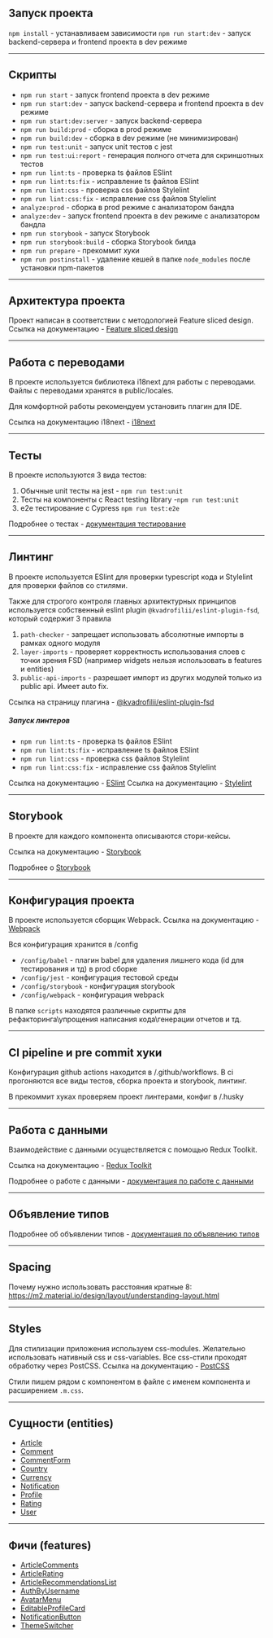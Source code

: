 ## Запуск проекта

`npm install` - устанавливаем зависимости
`npm run start:dev` - запуск backend-сервера и frontend проекта в dev режиме

---

## Скрипты

- `npm run start` - запуск frontend проекта в dev режиме
- `npm run start:dev` - запуск backend-сервера и frontend проекта в dev режиме
- `npm run start:dev:server` - запуск backend-сервера
- `npm run build:prod` - сборка в prod режиме
- `npm run build:dev` - сборка в dev режиме (не минимизирован)
- `npm run test:unit` - запуск unit тестов с jest
- `npm run test:ui:report` - генерация полного отчета для скриншотных тестов
- `npm run lint:ts` - проверка ts файлов ESlint
- `npm run lint:ts:fix` - исправление ts файлов ESlint
- `npm run lint:css` - проверка css файлов Stylelint
- `npm run lint:css:fix` - исправление css файлов Stylelint
- `analyze:prod` - сборка в prod режиме с анализатором бандла
- `analyze:dev` - запуск frontend проекта в dev режиме с анализатором бандла
- `npm run storybook` - запуск Storybook
- `npm run storybook:build` - сборка Storybook билда
- `npm run prepare` - прекоммит хуки
- `npm run postinstall` - удаление кешей в папке `node_modules` после установки npm-пакетов

---

## Архитектура проекта

Проект написан в соответствии с методологией Feature sliced design.
Ссылка на документацию - [Feature sliced design](https://feature-sliced.design/ru/)

---

## Работа с переводами

В проекте используется библиотека i18next для работы с переводами.
Файлы с переводами хранятся в public/locales.

Для комфортной работы рекомендуем установить плагин для IDE.

Ссылка на документацию i18next - [i18next](https://react.i18next.com/)

---

## Тесты

В проекте используются 3 вида тестов:

1. Обычные unit тесты на jest - `npm run test:unit`
2. Тесты на компоненты с React testing library -`npm run test:unit`
3. e2e тестирование с Cypress `npm run test:e2e`

Подробнее о тестах - [документация тестирование](/docs/tests.md)

---

## Линтинг

В проекте используется ESlint для проверки typescript кода и Stylelint для проверки файлов со стилями.

Также для строгого контроля главных архитектурных принципов
используется собственный eslint plugin `@kvadrofilii/eslint-plugin-fsd`,
который содержит 3 правила

1. `path-checker` - запрещает использовать абсолютные импорты в рамках одного модуля
2. `layer-imports` - проверяет корректность использования слоев с точки зрения FSD
   (например widgets нельзя использовать в features и entities)
3. `public-api-imports` - разрешает импорт из других модулей только из public api. Имеет auto fix.

Ссылка на страницу плагина - [@kvadrofilii/eslint-plugin-fsd](https://www.npmjs.com/package/@kvadrofilii/eslint-plugin-fsd)

##### Запуск линтеров

- `npm run lint:ts` - проверка ts файлов ESlint
- `npm run lint:ts:fix` - исправление ts файлов ESlint
- `npm run lint:css` - проверка css файлов Stylelint
- `npm run lint:css:fix` - исправление css файлов Stylelint

Ссылка на документацию - [ESlint](https://eslint.org)
Ссылка на документацию - [Stylelint](https://stylelint.io)

---

## Storybook

В проекте для каждого компонента описываются стори-кейсы.

Ссылка на документацию - [Storybook](https://storybook.js.org)

Подробнее о [Storybook](/docs/storybook.md)

---

## Конфигурация проекта

В проекте используется сборщик Webpack.
Ссылка на документацию - [Webpack](https://webpack.js.org)

Вся конфигурация хранится в /config

- `/config/babel` - плагин babel для удаления лишнего кода (id для тестирования и тд) в prod сборке
- `/config/jest` - конфигурация тестовой среды
- `/config/storybook` - конфигурация storybook
- `/config/webpack` - конфигурация webpack

В папке `scripts` находятся различные скрипты для рефакторинга\упрощения написания кода\генерации отчетов и тд.

---

## CI pipeline и pre commit хуки

Конфигурация github actions находится в /.github/workflows.
В ci прогоняются все виды тестов, сборка проекта и storybook, линтинг.

В прекоммит хуках проверяем проект линтерами, конфиг в /.husky

---

## Работа с данными

Взаимодействие с данными осуществляется с помощью Redux Toolkit.

Ссылка на документацию - [Redux Toolkit](https://redux-toolkit.js.org)

Подробнее о работе с данными - [документация по работе с данными](/docs/redux.md)

---

## Объявление типов

Подробнее об объявлении типов - [документация по объявлению типов](/docs/types.md)

---

## Spacing

Почему нужно использовать расстояния кратные 8:
https://m2.material.io/design/layout/understanding-layout.html

---

## Styles

Для стилизации приложения используем css-modules.
Желательно использовать нативный css и css-variables.
Все css-стили проходят обработку через PostCSS.
Ссылка на документацию - [PostCSS](https://postcss.org/)

Стили пишем рядом с компонентом в файле с именем компонента и расширением `.m.css`.

---

## Сущности (entities)

- [Article](/src/entities/Article)
- [Comment](/src/entities/Comment)
- [CommentForm](/src/entities/CommentForm)
- [Country](/src/entities/Country)
- [Currency](/src/entities/Currency)
- [Notification](/src/entities/Notification)
- [Profile](/src/entities/Profile)
- [Rating](/src/entities/Rating)
- [User](/src/entities/User)

---

## Фичи (features)

- [ArticleComments](/src/features/ArticleComments)
- [ArticleRating](/src/features/ArticleRating)
- [ArticleRecommendationsList](/src/features/ArticleRecommendationsList)
- [AuthByUsername](/src/features/AuthByUsername)
- [AvatarMenu](/src/features/AvatarMenu)
- [EditableProfileCard](/src/features/EditableProfileCard)
- [NotificationButton](/src/features/NotificationButton)
- [ThemeSwitcher](/src/features/ThemeSwitcher)
